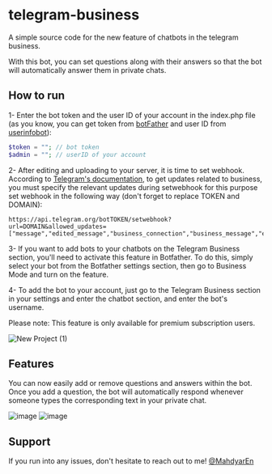 # telegram-business
A simple source code for the new feature of chatbots in the telegram business.

With this bot, you can set questions along with their answers so that the bot will automatically answer them in private chats.

## How to run

1- Enter the bot token and the user ID of your account in the index.php file (as you know, you can get token from [botFather](https://t.me/BotFather) and user ID from [userinfobot](https://t.me/userinfobot)):

```php
$token = ""; // bot token
$admin = ""; // userID of your account
```

2- After editing and uploading to your server, it is time to set webhook.
According to [Telegram's documentation](https://core.telegram.org/bots/api#march-31-2024), to get updates related to business, you must specify the relevant updates during setwebhook for this purpose set webhook in the following way (don't forget to replace TOKEN and DOMAIN):
```
https://api.telegram.org/botTOKEN/setwebhook?url=DOMAIN&allowed_updates=["message","edited_message","business_connection","business_message","edited_business_message","deleted_business_messages"
```

3- If you want to add bots to your chatbots on the Telegram Business section, you'll need to activate this feature in Botfather. To do this, simply select your bot from the Botfather settings section, then go to Business Mode and turn on the feature.

4- To add the bot to your account, just go to the Telegram Business section in your settings and enter the chatbot section, and enter the bot's username. 

Please note: This feature is only available for premium subscription users.

![New Project (1)](https://github.com/MahdyarEn/telegram-business/assets/90097342/0e325499-afc2-4086-8926-4980405ddef6)


## Features 

You can now easily add or remove questions and answers within the bot. Once you add a question, the bot will automatically respond whenever someone types the corresponding text in your private chat.

![image](https://github.com/MahdyarEn/telegram-business/assets/90097342/d59cb3f2-0c85-4a6c-8da0-ba83392fd759)
![image](https://github.com/MahdyarEn/telegram-business/assets/90097342/a30d2d10-eb08-4385-b4ae-8c08937ce945)

## Support
If you run into any issues, don't hesitate to reach out to me!
[@MahdyarEn](https://t.me/mahdyarEn)

